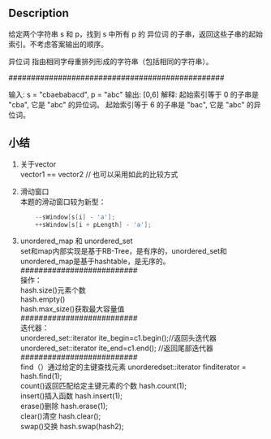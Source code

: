 ## Description
给定两个字符串 s 和 p，找到 s 中所有 p 的 异位词 的子串，返回这些子串的起始索引。不考虑答案输出的顺序。

异位词 指由相同字母重排列形成的字符串（包括相同的字符串）。

################################################  

输入: s = "cbaebabacd", p = "abc"
输出: [0,6]
解释:
起始索引等于 0 的子串是 "cba", 它是 "abc" 的异位词。
起始索引等于 6 的子串是 "bac", 它是 "abc" 的异位词。


## 小结
1. 关于vector  
    vector1 == vector2 // 也可以采用如此的比较方式  

2. 滑动窗口  
    本题的滑动窗口较为新型：
    ``` c
        --sWindow[s[i] - 'a'];
        ++sWindow[s[i + pLength] - 'a'];
    ```
    

3. unordered_map 和 unordered_set  
    set和map内部实现是基于RB-Tree，是有序的，unordered_set和unordered_map是基于hashtable，是无序的。  
    ##########################  
    操作：  
    hash.size()元素个数  
    hash.empty()  
    hash.max_size()获取最大容量值  
    ##########################  
    迭代器：  
    unordered_set<int>::iterator ite_begin=c1.begin();//返回头迭代器  
    unordered_set<int>::iterator ite_end=c1.end(); //返回尾部迭代器  
    ##########################  
    find（）通过给定的主键查找元素 unorderedset<int>::iterator finditerator = hash.find(1);  
    count()返回匹配给定主键元素的个数 hash.count(1);  
    insert()插入函数 hash.insert(1);  
    erase()删除 hash.erase(1);  
    clear()清空 hash.clear();  
    swap()交换 hash.swap(hash2);

    
